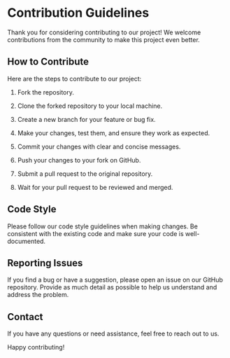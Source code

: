 # Contribution Guidelines

Thank you for considering contributing to our project! We welcome contributions from the community to make this project
even better.

## How to Contribute

Here are the steps to contribute to our project:

1. Fork the repository.

2. Clone the forked repository to your local machine.

3. Create a new branch for your feature or bug fix.

4. Make your changes, test them, and ensure they work as expected.

5. Commit your changes with clear and concise messages.

6. Push your changes to your fork on GitHub.

7. Submit a pull request to the original repository.

8. Wait for your pull request to be reviewed and merged.

## Code Style

Please follow our code style guidelines when making changes. Be consistent with the existing code and make sure your
code is well-documented.

## Reporting Issues

If you find a bug or have a suggestion, please open an issue on our GitHub repository. Provide as much detail as
possible to help us understand and address the problem.

## Contact

If you have any questions or need assistance, feel free to reach out to us.

Happy contributing!
